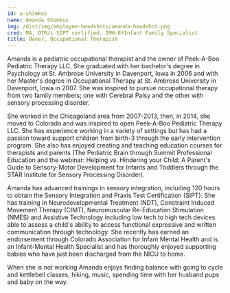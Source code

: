 ```yaml
---
id: a-shimkus
name: Amanda Shimkus
img: /dist/img/employee-headshots/amanda-headshot.png
cred: MA, OTR/L SIPT certified, IMH-E®Infant Family Specialist
title: Owner, Occupational Therapist
---
```


Amanda is a pediatric occupational therapist and the owner of Peek-A-Boo Pediatric Therapy LLC. She graduated with her bachelor's degree in Psychology at St. Ambrose University in Davenport, Iowa in 2006 and with her Master's degree in Occupational Therapy at St. Ambrose University in Davenport, Iowa in 2007. She was inspired to pursue occupational therapy from two family members; one with Cerebral Palsy and the other with sensory processing disorder.

She worked in the Chicagoland area from 2007-2013, then, in 2014, she moved to Colorado and was inspired to open Peek-A-Boo Pediatric Therapy LLC. She has experience working in a variety of settings but has had a passion toward support children from birth-3 through the early intervention program. She also has enjoyed creating and teaching education courses for therapists and parents (The Pediatric Brain through Summit Professional Education and the webinar: Helping vs. Hindering your Child: A Parent's Guide to Sensory-Motor Development for Infants and Toddlers through the STAR Institute for Sensory Processing Disorder).

Amanda has advanced trainings in sensory integration, including 120 hours to obtain the Sensory Integration and Praxis Test Certification (SIPT). She has training in Neurodevelopmental Treatment (NDT), Constraint Induced Movement Therapy (CIMT), Neuromuscular Re-Education Stimulation (NMES) and Assistive Technology including low tech to high tech devices able to assess a child's ability to access functional expressive and written communication through technology. She recently has earned an endorsement through Colorado Association for Infant Mental Health and is an Infant-Mental Health Specialist and has thoroughly enjoyed supporting babies who have just been discharged from the NICU to home.

When she is not working Amanda enjoys finding balance with going to cycle and kettlebell classes, hiking, music, spending time with her husband pups and baby on the way.